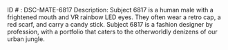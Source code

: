 ID # : DSC-MATE-6817
Description: Subject 6817 is a human male with a frightened mouth and VR rainbow LED eyes. They often wear a retro cap, a red scarf, and carry a candy stick. Subject 6817 is a fashion designer by profession, with a portfolio that caters to the otherworldly denizens of our urban jungle.